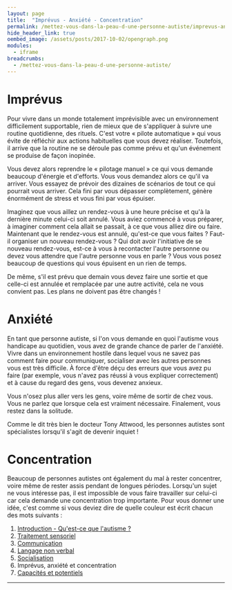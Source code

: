 ```yaml
---
layout: page
title:  "Imprévus - Anxiété - Concentration"
permalink: /mettez-vous-dans-la-peau-d-une-personne-autiste/imprevus-anxiete-concentration
hide_header_link: true
oembed_image: /assets/posts/2017-10-02/opengraph.png
modules:
  - iframe
breadcrumbs:
  - /mettez-vous-dans-la-peau-d-une-personne-autiste/
---
```


# Imprévus

Pour vivre dans un monde totalement imprévisible avec un environnement difficilement supportable, rien de mieux que de s'appliquer à suivre une routine quotidienne, des rituels.
C'est votre «&nbsp;pilote automatique&nbsp;» qui vous évite de réfléchir aux actions habituelles que vous devez réaliser. Toutefois, il arrive que la routine ne se déroule pas comme prévu et qu'un événement se produise de façon inopinée.

Vous devez alors reprendre le «&nbsp;pilotage manuel&nbsp;» ce qui vous demande beaucoup d'énergie et d'efforts.
Vous vous demandez alors ce qu'il va arriver. Vous essayez de prévoir des dizaines de scénarios de tout ce qui pourrait vous arriver. Cela fini par vous dépasser complètement,
génère énormément de stress et vous fini par vous épuiser. 

Imaginez que vous aillez un rendez-vous à une heure précise et qu'à la dernière minute celui-ci soit annulé. Vous aviez commencé à vous préparer, à imaginer comment cela allait se passait, à
ce que vous alliez dire ou faire.
Maintenant que le rendez-vous est annulé, qu'est-ce que vous faites&nbsp;? Faut-il organiser un nouveau rendez-vous&nbsp;? Qui doit avoir l'initiative de se nouveau rendez-vous, est-ce à vous à 
recontacter l'autre personne ou devez vous attendre que l'autre personne vous en parle&nbsp;?
Vous vous posez beaucoup de questions qui vous épuisent en un rien de temps.

De même, s'il est prévu que demain vous devez faire une sortie et que celle-ci est annulée et remplacée par une autre activité,
cela ne vous convient pas. Les plans ne doivent pas être changés&nbsp;!

# Anxiété

En tant que personne autiste, si l'on vous demande en quoi l'autisme vous handicape au quotidien, vous avez
de grande chance de parler de l'anxiété.
Vivre dans un environnement hostile dans lequel vous ne savez pas comment faire pour communiquer, socialiser avec les autres personnes vous est très difficile. À force d'être 
déçu des erreurs que vous avez pu faire (par exemple, vous n'avez pas réussi à vous expliquer correctement) et à cause du regard des gens, vous devenez anxieux.

Vous n'osez plus aller vers les gens, voire même de sortir de chez vous.
Vous ne parlez que lorsque cela est vraiment nécessaire.
Finalement, vous restez dans la solitude.

Comme le dit très bien le docteur Tony Attwood, les personnes autistes sont spécialistes lorsqu'il s'agit de devenir inquiet&nbsp;!

# Concentration

Beaucoup de personnes autistes ont également du mal à rester concentrer, voire même de rester assis pendant de longues périodes.
Lorsqu'un sujet ne vous intéresse pas, il est impossible de vous faire travailler sur celui-ci car cela demande une concentration trop importante.
Pour vous donner une idée, c'est comme si vous deviez dire de quelle couleur est écrit chacun des mots suivants&nbsp;:

<!-- lire les couleurs écrites dans une autre couleur -->
<div class="center">
<amp-iframe width="700" height="300" sandbox="allow-scripts" src="/html/colour.html" scrolling="no">
 <amp-img layout="fill" src="{{ site.amp_img_cache_url }}/html/colour.png" placeholder></amp-img>
</amp-iframe>
</div>


<div class="highlight">
<ol>
 <li><a href="/mettez-vous-dans-la-peau-d-une-personne-autiste/qu-est-ce-que-l-autisme">Introduction - Qu'est-ce que l'autisme&nbsp;?</a></li>
 <li><a href="/mettez-vous-dans-la-peau-d-une-personne-autiste/traitement-sensoriel">Traitement sensoriel</a></li>
 <li><a href="/mettez-vous-dans-la-peau-d-une-personne-autiste/communication">Communication</a></li>
 <li><a href="/mettez-vous-dans-la-peau-d-une-personne-autiste/langage-non-verbal">Langage non verbal</a></li>
 <li><a href="/mettez-vous-dans-la-peau-d-une-personne-autiste/socialisation">Socialisation</a></li>
 <li>Imprévus, anxiété et concentration</li>
 <li><a href="/mettez-vous-dans-la-peau-d-une-personne-autiste/capacites-et-potentiels">Capacités et potentiels</a></li>
</ol>
</div>

---
